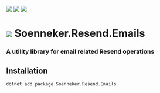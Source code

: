 ﻿[![](https://img.shields.io/nuget/v/soenneker.resend.emails.svg?style=for-the-badge)](https://www.nuget.org/packages/soenneker.resend.emails/)
[![](https://img.shields.io/github/actions/workflow/status/soenneker/soenneker.resend.emails/publish-package.yml?style=for-the-badge)](https://github.com/soenneker/soenneker.resend.emails/actions/workflows/publish-package.yml)
[![](https://img.shields.io/nuget/dt/soenneker.resend.emails.svg?style=for-the-badge)](https://www.nuget.org/packages/soenneker.resend.emails/)

# ![](https://user-images.githubusercontent.com/4441470/224455560-91ed3ee7-f510-4041-a8d2-3fc093025112.png) Soenneker.Resend.Emails
### A utility library for email related Resend operations

## Installation

```
dotnet add package Soenneker.Resend.Emails
```
